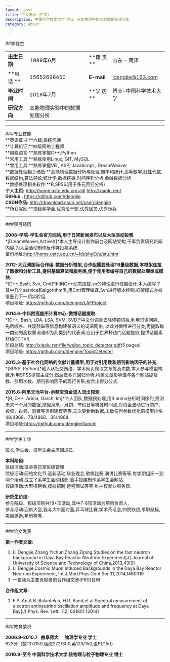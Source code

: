 ```yaml
---  
layout: post  
title: 个人简历（中文）  
description: 中国科学技术大学 博士 高能物理中的实验数据处理分析  
category: about  

---  
```

##李登杰  

|||||
|--------|-----------------------------|------|---------------------|
|**出生日期**| 1989年6月                   |**籍 贯 **|山东 - 菏泽          |
|**电  话  **| 15652696450                 |**E-mail**|<ldengjie@163.com>   |
|**毕业时间**| 2016年7月                   |**学 历 **|博士-中国科学技术大学|
|**研究方向**| 高能物理实验中的数据处理分析|

---------------
###专业技能  
**英语证书:**六级,熟练沟通  
**计算机证:**四级网络工程师  
**编程语言:**熟练掌握C++,Python  
**常用工具:**熟练使用Linux, GIT, MySQL  
**曾用工具:**熟练掌握VB , ASP, JavaScript , DreamWeaver  
**数据处理相关储备:**高能物理数据分析与处理,概率和统计,高等数学,线性代数,数据结构,算法导论,统计学,数据挖掘,时间序列分析,金融数据分析  
**数据处理相关软件:**R,SPSS(用于多元回归分析)  
**个人主页:** <http://home.ustc.edu.cn/~ldj>   <http://xiaolu.ren/>  
**GitHub  :** <https://github.com/ldengjie>  
**CSDN作品:** <http://download.csdn.net/user/ldengjie>  
**所获奖励:**校级奖学金,优秀班干部,优秀团员,优秀标兵  

---------------
###项目经历  

**2008-学院-学生会官方网站,用于日常新闻发布以及大型活动投票.**  
*[DreamWeaver,ActiveX]*本人主导设计制作前台及网站架构,干事负责填充新闻内容,为大型活动制作反作弊投票系统.  
备份地址:<http://home.ustc.edu.cn/~ldj/phyEdu/stu.htm>  

**2012-大亚湾国际合作组-数据分析框架,合作组需要处理TB量级数据,本框架连接了数据和分析工具,提供基础算法和服务类,便于使用者编写自己的数据处理类或模块.**  
*[C++,Bash, Svn, Cmt]*利用C++动态加载.so的特性进行框架设计,本人编写了其中几个service和algorithm类,用Cmt管理编译,Svn进行版本控制.框架模式亦被借鉴到下一期实验组.  
项目地址: <https://github.com/ldengjie/LAFProject>  

**2014.6-中科院高能所计算中心-微博话题提取.**  
*[C++, Bash, LDA, LSA, SVM, SVD]*中文分词且去除停顿词后,利用词语间隔、先后顺序、共现频率等信息构建某语义的词语网络, 以此对微博进行分类,再提取每一类别的高权重词语即为此类别的代表词.应用于世界杯热门话题提取,提供话题素材给CCTV5.  
阶段总结: <http://xiaolu.ren/file/weibo_topic_detector.pdf>(5 pages)  
项目地址: <https://github.com/ldengjie/TopicDetecter>  

**2015.3-基于社会化网络的文献计量模型,用于对引用数和期刊影响因子的补充.**  
*[SPSS, Python]*他人从社交网络、学术网页爬取文章提及次数,本人参与模型构建,利用SPSS提取主成分,然后做多元回归分析,构建文章影响值与各个网站提及数、引用次数、期刊影响因子的现行关系,拟合出得分公式.  

**2015.6-阿里天池平台-余额宝资金流入流出预测.**  
*[R, C++, Arima, Garch, lm]*个人团队,数据预处理,用R arima分析时间序列,预测未来一个月的数据,挖掘月末、月初、节假日等特殊时间点,对资金波动进行商户、投资、白领、消费等类别建模等等.三次更新新数据,未做任何参数优化前模型排名48/4868、78/4868、35/4868.  
项目地址:<https://github.com/ldengjie/tianchi>  

---------------
###学生工作  

班长,学生会、校学生会主席团成员.  

**本科阶段:**  
班级活动:班会等日常班级管理  
院级活动:网络文化节,迎新活动,毕业晚会,歌唱比赛,演讲比赛等等,每学期组织一到两个活动.成立了系学生会网络部,着手搭建制作系学生会网站.  
校级活动:大型招聘会,模拟招聘,远程面试等等.维护校就业服务器.  

**研究生阶段:**  
参与院级、校级项目共18+项活动,其中7-8项活动为项目负责人.  
参与活动:迎新大会,我与大牛面对面,乒乓球比赛,学术茶话会,四院联谊,求职航标,美丽邂逅,年历等等.  

---------------
###论文发表  

**第一作者文章:**  
1) Li Dengjie,Zhang Yichun,Zhang Ziping.Studies on the fast neutron background in Daya Bay Reactor Neutrino Experiment[J].Journal of University of Science and Technology of China,2013,43(9)  
2) Li Dengjie,Cosmic Muon Induced Backgrounds in the Daya Bay Reactor Neutrino Experiment, Int.J.Mod.Phys.Conf.Ser.31,2014,1460310  
3) 一篇我为主要贡献者的合作组文章(PRD)在审.  

**合作组文章:**  
1) F.P. An,A.B. Balantekin, H.R. Band,et al.Spectral measurement of electron antineutrino oscillation amplitude and frequency at Daya Bay[J].Phys. Rev. Lett. 112, 061801 (2014)  

---------------
###教育情况  

**2006.9-2010.7    曲阜师大       物理学专业       学士**  
623分（数137/150,理综272/300,英123/150,语91/150）  

**2010.9-至今   中国科学技术大学   核物理与粒子物理专业 博士**   
